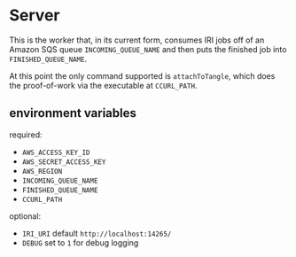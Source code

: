 # Server

This is the worker that, in its current form, consumes IRI jobs off of 
an Amazon SQS queue `INCOMING_QUEUE_NAME` and then puts the finished job into
`FINISHED_QUEUE_NAME`.

At this point the only command supported is `attachToTangle`, which does the
proof-of-work via the executable at `CCURL_PATH`.

## environment variables

required:

- `AWS_ACCESS_KEY_ID`
- `AWS_SECRET_ACCESS_KEY`
- `AWS_REGION`
- `INCOMING_QUEUE_NAME`
- `FINISHED_QUEUE_NAME`
- `CCURL_PATH`


optional:

- `IRI_URI` default `http://localhost:14265/`
- `DEBUG` set to `1` for debug logging
